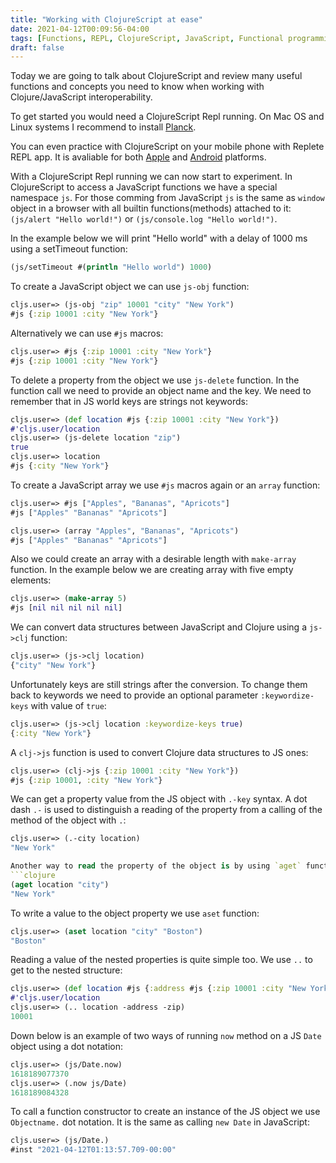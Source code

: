 ```yaml
---
title: "Working with ClojureScript at ease"
date: 2021-04-12T00:09:56-04:00
tags: [Functions, REPL, ClojureScript, JavaScript, Functional programming]
draft: false
---
```


Today we are going to talk about ClojureScript and review many useful functions and concepts you need to know when working with Clojure/JavaScript interoperability.

To get started you would need a ClojureScript Repl running. On Mac OS and Linux systems I recommend to install [Planck](https://planck-repl.org/guide-all.html).

You can even practice with ClojureScript on your mobile phone with Replete REP‪L app.  It is avaliable for both [Apple](https://apps.apple.com/us/app/replete-repl/id1013465639) and [Android](https://play.google.com/store/apps/details?id=com.fikesfarm.Replete&hl=en_US&gl=US) platforms. 

With a ClojureScript Repl running we can now start to experiment. In ClojureScript to access a JavaScript functions we have a special namespace `js`. For those comming from JavaScript `js` is the same as `window` object in a browser with all builtin functions(methods) attached to it: `(js/alert "Hello world!")` or `(js/console.log "Hello world!")`.

In the example below we will print "Hello world" with a delay of 1000 ms using a setTimeout function:
```clojure
(js/setTimeout #(println "Hello world") 1000)
```

To create a JavaScript object we can use `js-obj` function:

```clojure
cljs.user=> (js-obj "zip" 10001 "city" "New York")
#js {:zip 10001 :city "New York"}
```
Alternatively we can use `#js` macros:

```clojure
cljs.user=> #js {:zip 10001 :city "New York"}
#js {:zip 10001 :city "New York"}
```

To delete a property from the object we use `js-delete` function. In the function call we need to provide an object name and the key. We need to remember that in JS world keys are strings not keywords:

```clojure
cljs.user=> (def location #js {:zip 10001 :city "New York"})
#'cljs.user/location
cljs.user=> (js-delete location "zip")
true
cljs.user=> location
#js {:city "New York"}
```
To create a JavaScript array we use `#js` macros again or an `array` function:

```clojure
cljs.user=> #js ["Apples", "Bananas", "Apricots"]
#js ["Apples" "Bananas" "Apricots"]
```
```clojure
cljs.user=> (array "Apples", "Bananas", "Apricots")
#js ["Apples" "Bananas" "Apricots"]
```
Also we could create an array with a desirable length with `make-array` function. In the example below we are creating array with five empty elements:
```clojure
cljs.user=> (make-array 5)
#js [nil nil nil nil nil]
```

We can convert data structures between JavaScript and Clojure using a `js->clj` function: 

```clojure
cljs.user=> (js->clj location)
{"city" "New York"}
```
Unfortunately keys are still strings after the conversion. To change them back to keywords we need to provide an optional parameter `:keywordize-keys` with value of `true`:
```clojure
cljs.user=> (js->clj location :keywordize-keys true)
{:city "New York"}
```

A `clj->js` function is used to convert Clojure data structures to JS ones:
```clojure
cljs.user=> (clj->js {:zip 10001 :city "New York"})
#js {:zip 10001, :city "New York"}
```

We can get a property value from the JS object with `.-key` syntax. A dot dash `.-` is used to distinguish a reading of the property from a calling of the method of the object with `.`: 
```clojure
cljs.user=> (.-city location)
"New York"

Another way to read the property of the object is by using `aget` function:
```clojure
(aget location "city")
"New York"
```

To write a value to the object property we use `aset` function:
```clojure
cljs.user=> (aset location "city" "Boston")
"Boston"
```

Reading a value of the nested properties is quite simple too. We use `..` to get to the nested structure:
```clojure
cljs.user=> (def location #js {:address #js {:zip 10001 :city "New York"}})
#'cljs.user/location
cljs.user=> (.. location -address -zip)
10001
```

Down below is an example of two ways of running `now` method on a JS `Date` object using a dot notation:
```clojure
cljs.user=> (js/Date.now)
1618189077370
cljs.user=> (.now js/Date)
1618189084328
```

To call a function constructor to create an instance of the JS object we use `Objectname.` dot notation. It is the same as calling `new Date` in JavaScript:
```clojure
cljs.user=> (js/Date.)
#inst "2021-04-12T01:13:57.709-00:00"
```